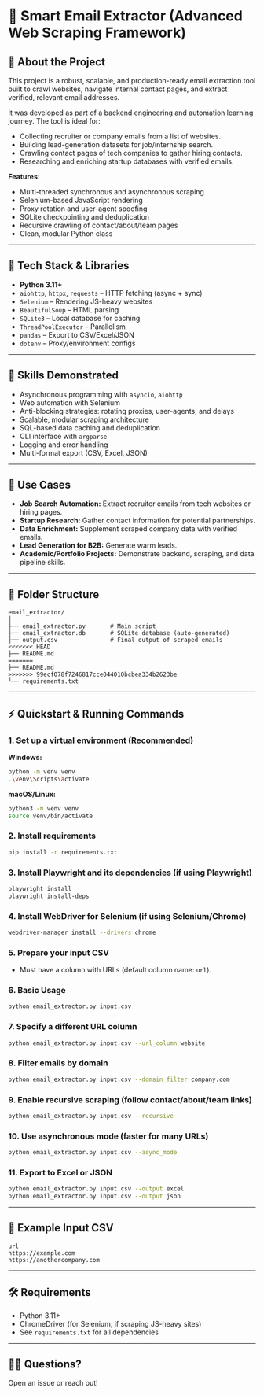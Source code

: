 # 📧 Smart Email Extractor (Advanced Web Scraping Framework)

## 🚀 About the Project

This project is a robust, scalable, and production-ready email extraction tool built to crawl websites, navigate internal contact pages, and extract verified, relevant email addresses.

It was developed as part of a backend engineering and automation learning journey. The tool is ideal for:

- Collecting recruiter or company emails from a list of websites.
- Building lead-generation datasets for job/internship search.
- Crawling contact pages of tech companies to gather hiring contacts.
- Researching and enriching startup databases with verified emails.

**Features:**

- Multi-threaded synchronous and asynchronous scraping
- Selenium-based JavaScript rendering
- Proxy rotation and user-agent spoofing
- SQLite checkpointing and deduplication
- Recursive crawling of contact/about/team pages
- Clean, modular Python class

---

## 🔧 Tech Stack & Libraries

- **Python 3.11+**
- `aiohttp`, `httpx`, `requests` – HTTP fetching (async + sync)
- `Selenium` – Rendering JS-heavy websites
- `BeautifulSoup` – HTML parsing
- `SQLite3` – Local database for caching
- `ThreadPoolExecutor` – Parallelism
- `pandas` – Export to CSV/Excel/JSON
- `dotenv` – Proxy/environment configs

---

## 🧠 Skills Demonstrated

- Asynchronous programming with `asyncio`, `aiohttp`
- Web automation with Selenium
- Anti-blocking strategies: rotating proxies, user-agents, and delays
- Scalable, modular scraping architecture
- SQL-based data caching and deduplication
- CLI interface with `argparse`
- Logging and error handling
- Multi-format export (CSV, Excel, JSON)

---

## 💼 Use Cases

- **Job Search Automation:** Extract recruiter emails from tech websites or hiring pages.
- **Startup Research:** Gather contact information for potential partnerships.
- **Data Enrichment:** Supplement scraped company data with verified emails.
- **Lead Generation for B2B:** Generate warm leads.
- **Academic/Portfolio Projects:** Demonstrate backend, scraping, and data pipeline skills.

---

## 📁 Folder Structure

```
email_extractor/
│
├── email_extractor.py       # Main script
├── email_extractor.db       # SQLite database (auto-generated)
├── output.csv               # Final output of scraped emails
<<<<<<< HEAD
├── README.md
=======
├── README.md               
>>>>>>> 99ecf078f7246817cce044010bcbea334b2623be
└── requirements.txt
```

---

## ⚡️ Quickstart & Running Commands

### 1. **Set up a virtual environment (Recommended)**

**Windows:**

```sh
python -m venv venv
.\venv\Scripts\activate
```

**macOS/Linux:**

```sh
python3 -m venv venv
source venv/bin/activate
```

### 2. **Install requirements**

```sh
pip install -r requirements.txt
```

### 3. **Install Playwright and its dependencies (if using Playwright)**

```sh
playwright install
playwright install-deps
```

### 4. **Install WebDriver for Selenium (if using Selenium/Chrome)**

```sh
webdriver-manager install --drivers chrome
```

### 5. **Prepare your input CSV**

- Must have a column with URLs (default column name: `url`).

### 6. **Basic Usage**

```sh
python email_extractor.py input.csv
```

### 7. **Specify a different URL column**

```sh
python email_extractor.py input.csv --url_column website
```

### 8. **Filter emails by domain**

```sh
python email_extractor.py input.csv --domain_filter company.com
```

### 9. **Enable recursive scraping (follow contact/about/team links)**

```sh
python email_extractor.py input.csv --recursive
```

### 10. **Use asynchronous mode (faster for many URLs)**

```sh
python email_extractor.py input.csv --async_mode
```

### 11. **Export to Excel or JSON**

```sh
python email_extractor.py input.csv --output excel
python email_extractor.py input.csv --output json
```

---

## 📝 Example Input CSV

```csv
url
https://example.com
https://anothercompany.com
```

---

## 🛠️ Requirements

- Python 3.11+
- ChromeDriver (for Selenium, if scraping JS-heavy sites)
- See `requirements.txt` for all dependencies

---

## 🙋‍♂️ Questions?

Open an issue or reach out!
